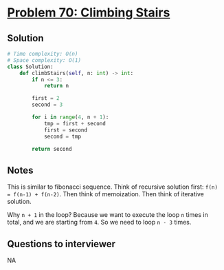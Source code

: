 # [Problem 70: Climbing Stairs](https://leetcode.com/problems/climbing-stairs/)

## Solution

```py
# Time complexity: O(n)
# Space complexity: O(1)
class Solution:
    def climbStairs(self, n: int) -> int:
        if n <= 3:
            return n

        first = 2
        second = 3

        for i in range(4, n + 1):
            tmp = first + second
            first = second
            second = tmp

        return second
```

## Notes

This is similar to fibonacci sequence.
Think of recursive solution first: `f(n) = f(n-1) + f(n-2)`.
Then think of memoization.
Then think of iterative solution.

Why `n + 1` in the loop? Because we want to execute the loop `n` times in total, and we are starting from `4`. So we need to loop `n - 3` times.

## Questions to interviewer

NA

